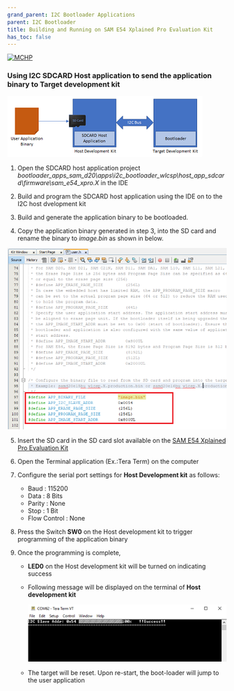 ```yaml
---
grand_parent: I2C Bootloader Applications
parent: I2C Bootloader
title: Building and Running on SAM E54 Xplained Pro Evaluation Kit
has_toc: false
---
```


[![MCHP](https://www.microchip.com/ResourcePackages/Microchip/assets/dist/images/logo.png)](https://www.microchip.com)

### **Using I2C SDCARD Host application to send the application binary to Target development kit**

![host_app_sdcard_setup](../docs/images/i2c_bootloader_host_sdcard.png)

1. Open the SDCARD host application project *bootloader_apps_sam_d20\apps\i2c_bootloader_wlcsp\host_app_sdcard\firmware\sam_e54_xpro.X* in the IDE

2. Build and program the SDCARD host application using the IDE on to the I2C host dvelopment kit

3. Build and generate the application binary to be bootloaded. 

4. Copy the application binary generated in step 3, into the SD card and rename the binary to *image.bin* as shown in below.

![host_app_sdcard_setup](../docs/images/i2c_bootloader_host_app_sdcard_user_config.png)

5. Insert the SD card in the SD card slot available on the [SAM E54 Xplained Pro Evaluation Kit](https://www.microchip.com/developmenttools/ProductDetails/atsame54-xpro) 

6. Open the Terminal application (Ex.:Tera Term) on the computer

7. Configure the serial port settings for **Host Development kit** as follows:
    - Baud : 115200
    - Data : 8 Bits
    - Parity : None
    - Stop : 1 Bit
    - Flow Control : None

7. Press the Switch **SW0** on the Host development kit to trigger programming of the application binary

8. Once the programming is complete,
    - **LED0** on the Host development kit will be turned on indicating success

    - Following message will be displayed on the terminal of **Host development kit**

        ![i2c_bootloader_host_app_sdcard_output](images/i2c_bootloader_host_app_sdcard_output.png)

    - The target will be reset. Upon re-start, the boot-loader will jump to the user application    